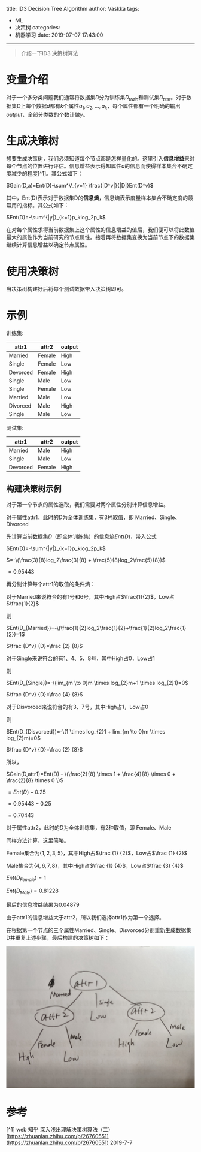 title: ID3 Decision Tree Algorithm
author: Vaskka
tags:
  - ML
  - 决策树
categories:
  - 机器学习
date: 2019-07-07 17:43:00
---
> 介绍一下ID3 决策树算法

# 变量介绍

对于一个多分类问题我们通常将数据集$D$分为训练集$D_{train}$和测试集$D_{test}$。对于数据集$D$上每个数据$d$都有$k$个属性${a_1,a_2,...,a_k}$，每个属性都有一个明确的输出$output$，全部分类数的个数计做$y$。

# 生成决策树

想要生成决策树，我们必须知道每个节点都是怎样量化的。这里引入**信息增益**来对每个节点的位置进行评估。信息增益表示得知属性$a$的信息而使得样本集合不确定度减少的程度[^1]。其公式如下：

$Gain(D,a)=Ent(D)-\sum^V_{v=1} \frac{|D^v|}{|D|}Ent(D^v)$

其中，Ent(D)表示对于数据集D的**信息熵**，信息熵表示度量样本集合不确定度的最常用的指标。其公式如下：

$Ent(D)=-\sum^{|y|}_{k=1}p_klog_2p_k$

在对每个属性求得当前数据集上这个属性的信息增益的值后，我们便可以将此数值最大的属性作为当前研究的节点属性。接着再将数据集变换为当前节点下的数据集继续计算信息增益以确定节点属性。

# 使用决策树

当决策树构建好后将每个测试数据带入决策树即可。

# 示例

训练集:

| attr1 | attr2 | output |
| ----- | ----- | ------ |
| Married | Female | High | 
| Single | Female | Low |
| Devorced | Female | High |
| Single | Male | Low |
| Single | Female | Low|
| Married | Male | Low |
| Divorced | Male | High |
| Single | Male | Low |

测试集:

| attr1 | attr2 | output |
| ----- | ----- | ------ |
| Married | Male | High | 
| Single | Male | Low |
| Devorced | Female | High |

## 构建决策树示例

对于第一个节点的属性选取，我们需要对两个属性分别计算信息增益。

对于属性attr1，此时的$D$为全体训练集，有3种取值，即 Married、Single、Divorced

先计算当前数据集$D$（即全体训练集）的信息熵$Ent(D)$，带入公式

$Ent(D)=-\sum^{|y|}_{k=1}p_klog_2p_k$

$=-\(\frac{3}{8}log_2\frac{3}{8} + \frac{5}{8}log_2\frac{5}{8})$

$=0.95443$

再分别计算每个attr1的取值的条件熵：

对于Married来说符合的有1号和6号，其中High占$\frac{1}{2}$，Low占$\frac{1}{2}$

则

$Ent(D_{Married})=-\(\frac{1}{2}log_2\frac{1}{2}+\frac{1}{2}log_2\frac{1}{2})=1$

$\frac {D^v} {D}=\frac {2} {8}$

对于Single来说符合的有1、4、5、8号，其中High占0，Low占1

则

$Ent(D_{Single})=-\(lim_{m \to 0}m \times log_{2}m+1 \times  log_{2}1)=0$

$\frac {D^v} {D}=\frac {4} {8}$

对于Disvorced来说符合的有3、7号，其中High占1，Low占0

则

$Ent(D_{Disvorced})=-\(1 \times log_{2}1 + lim_{m \to 0}m \times log_{2}m)=0$

$\frac {D^v} {D}=\frac {2} {8}$

所以，

$Gain(D,attr1)=Ent(D) - \(\frac{2}{8} \times 1 + \frac{4}{8} \times 0 + \frac{2}{8} \times 0 \)$

$=Ent(D) - 0.25$

$=0.95443 - 0.25$

$=0.70443$

对于属性attr2，此时的$D$为全体训练集，有2种取值，即 Female、Male

同样方法计算，这里简略。

Female集合为$\{1,2,3,5\}$，其中High占$\frac {1} {2}$，Low占$\frac {1} {2}$

Male集合为$\{4,6,7,8\}$，其中High占$\frac {1} {4}$，Low占$\frac {3} {4}$

$Ent(D_{Female}) = 1$

$Ent(D_{Male}) = 0.81228$

最后的信息增益结果为0.04879

由于attr1的信息增益大于attr2，所以我们选择attr1作为第一个选择。

在根据第一个节点的三个属性Married、Single、Disvorced分别重新生成数据集D并重复上述步骤，最后构建的决策树如下：

![决策树](https://raw.githubusercontent.com/Vaskka/GitLearn/master/ID3-DT/id3-dt-real.jpg)

# 参考

[^1] web 知乎 深入浅出理解决策树算法（二）[https://zhuanlan.zhihu.com/p/26760551](https://zhuanlan.zhihu.com/p/26760551) 2019-7-7